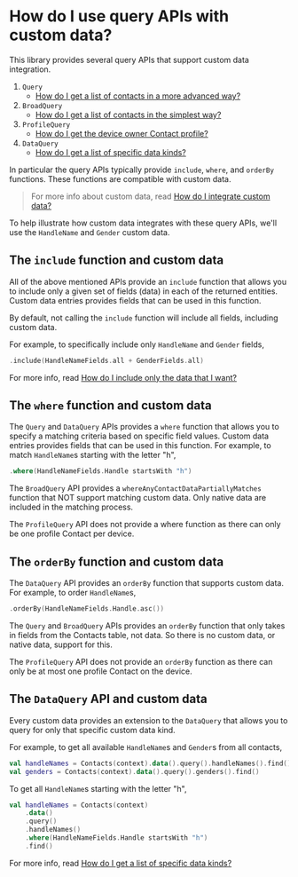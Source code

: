 # How do I use query APIs with custom data?

This library provides several query APIs that support custom data integration.

1. `Query`
    - [How do I get a list of contacts in a more advanced way?](/howto/howto-query-contacts-advanced.md)
2. `BroadQuery`
    - [How do I get a list of contacts in the simplest way?](/howto/howto-query-contacts.md)
3. `ProfileQuery`
    - [How do I get the device owner Contact profile?](/howto/howto-query-profile.md)
4. `DataQuery`
    - [How do I get a list of specific data kinds?](/howto/howto-query-specific-data-kinds.md)

In particular the query APIs typically provide `include`, `where`, and `orderBy` functions. These
functions are compatible with custom data.

> For more info about custom data, read [How do I integrate custom data?](/howto/howto-integrate-custom-data.md)

To help illustrate how custom data integrates with these query APIs, we'll use the `HandleName`
and `Gender` custom data.

## The `include` function and custom data

All of the above mentioned APIs provide an `include` function that allows you to include only a 
given set of fields (data) in each of the returned entities. Custom data entries provides fields 
that can be used in this function. 

By default, not calling the `include` function will include all fields, including custom data. 

For example, to specifically include only `HandleName` and `Gender` fields, 

```kotlin
.include(HandleNameFields.all + GenderFields.all)
```

For more info, read [How do I include only the data that I want?](/howto/howto-include-only-desired-data.md)

## The `where` function and custom data

The `Query` and `DataQuery` APIs provides a `where` function that allows you to specify a matching
criteria based on specific field values. Custom data entries provides fields that can be used in 
this function. For example, to match `HandleName`s starting with the letter "h",

```kotlin
.where(HandleNameFields.Handle startsWith "h")
```

The `BroadQuery` API provides a `whereAnyContactDataPartiallyMatches` function that NOT support
matching custom data. Only native data are included in the matching process.

The `ProfileQuery` API does not provide a where function as there can only be one profile Contact
per device. 

## The `orderBy` function and custom data

The `DataQuery` API provides an `orderBy` function that supports custom data. For example, to order
`HandleName`s,

```kotlin
.orderBy(HandleNameFields.Handle.asc())
```

The `Query` and `BroadQuery` APIs provides an `orderBy` function that only takes in fields from
the Contacts table, not data. So there is no custom data, or native data, support for this.

The `ProfileQuery` API does not provide an `orderBy` function as there can only be at most one 
profile Contact on the device. 

## The `DataQuery` API and custom data

Every custom data provides an extension to the `DataQuery` that allows you to query for only that 
specific custom data kind.

For example, to get all available `HandleName`s and `Gender`s from all contacts,

```kotlin
val handleNames = Contacts(context).data().query().handleNames().find()
val genders = Contacts(context).data().query().genders().find()
```

To get all `HandleName`s starting with the letter "h",

```kotlin
val handleNames = Contacts(context)
    .data()
    .query()
    .handleNames()
    .where(HandleNameFields.Handle startsWith "h")
    .find()
```

For more info, read [How do I get a list of specific data kinds?](/howto/howto-query-specific-data-kinds.md)